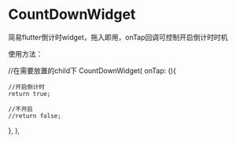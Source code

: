 # CountDownWidget
简易flutter倒计时widget，拖入即用，onTap回调可控制开启倒计时时机

使用方法：

//在需要放置的child下
CountDownWidget(
  onTap: (){
  
    //开启倒计时
    return true;
    
    //不开启
    //return false;
  },
),
